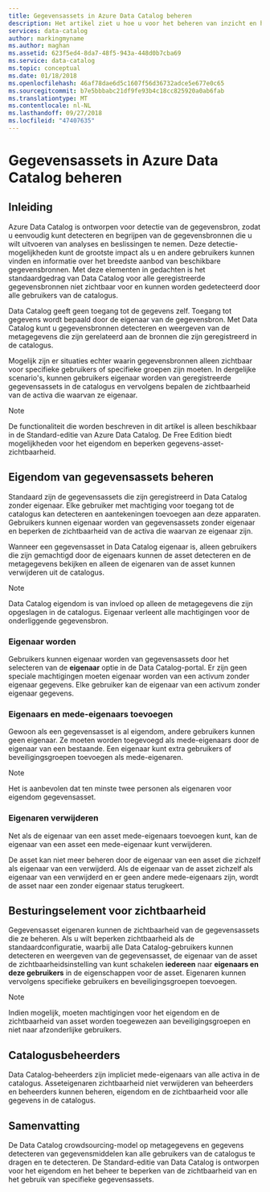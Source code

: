 ```yaml
---
title: Gegevensassets in Azure Data Catalog beheren
description: Het artikel ziet u hoe u voor het beheren van inzicht en het eigendom van de gegevensassets die in Azure Data Catalog zijn geregistreerd.
services: data-catalog
author: markingmyname
ms.author: maghan
ms.assetid: 623f5ed4-8da7-48f5-943a-448d0b7cba69
ms.service: data-catalog
ms.topic: conceptual
ms.date: 01/18/2018
ms.openlocfilehash: 46af78dae6d5c1607f56d36732adce5e677e0c65
ms.sourcegitcommit: b7e5bbbabc21df9fe93b4c18cc825920a0ab6fab
ms.translationtype: MT
ms.contentlocale: nl-NL
ms.lasthandoff: 09/27/2018
ms.locfileid: "47407635"
---
```

# <a name="manage-data-assets-in-azure-data-catalog"></a>Gegevensassets in Azure Data Catalog beheren
## <a name="introduction"></a>Inleiding
Azure Data Catalog is ontworpen voor detectie van de gegevensbron, zodat u eenvoudig kunt detecteren en begrijpen van de gegevensbronnen die u wilt uitvoeren van analyses en beslissingen te nemen. Deze detectie-mogelijkheden kunt de grootste impact als u en andere gebruikers kunnen vinden en informatie over het breedste aanbod van beschikbare gegevensbronnen. Met deze elementen in gedachten is het standaardgedrag van Data Catalog voor alle geregistreerde gegevensbronnen niet zichtbaar voor en kunnen worden gedetecteerd door alle gebruikers van de catalogus.

Data Catalog geeft geen toegang tot de gegevens zelf. Toegang tot gegevens wordt bepaald door de eigenaar van de gegevensbron. Met Data Catalog kunt u gegevensbronnen detecteren en weergeven van de metagegevens die zijn gerelateerd aan de bronnen die zijn geregistreerd in de catalogus.

Mogelijk zijn er situaties echter waarin gegevensbronnen alleen zichtbaar voor specifieke gebruikers of specifieke groepen zijn moeten. In dergelijke scenario's, kunnen gebruikers eigenaar worden van geregistreerde gegevensassets in de catalogus en vervolgens bepalen de zichtbaarheid van de activa die waarvan ze eigenaar.

> [!NOTE]
> De functionaliteit die worden beschreven in dit artikel is alleen beschikbaar in de Standard-editie van Azure Data Catalog. De Free Edition biedt mogelijkheden voor het eigendom en beperken gegevens-asset-zichtbaarheid.
>
>

## <a name="manage-ownership-of-data-assets"></a>Eigendom van gegevensassets beheren
Standaard zijn de gegevensassets die zijn geregistreerd in Data Catalog zonder eigenaar. Elke gebruiker met machtiging voor toegang tot de catalogus kan detecteren en aantekeningen toevoegen aan deze apparaten. Gebruikers kunnen eigenaar worden van gegevensassets zonder eigenaar en beperken de zichtbaarheid van de activa die waarvan ze eigenaar zijn.

Wanneer een gegevensasset in Data Catalog eigenaar is, alleen gebruikers die zijn gemachtigd door de eigenaars kunnen de asset detecteren en de metagegevens bekijken en alleen de eigenaren van de asset kunnen verwijderen uit de catalogus.

> [!NOTE]
> Data Catalog eigendom is van invloed op alleen de metagegevens die zijn opgeslagen in de catalogus. Eigenaar verleent alle machtigingen voor de onderliggende gegevensbron.
>
>

### <a name="take-ownership"></a>Eigenaar worden
Gebruikers kunnen eigenaar worden van gegevensassets door het selecteren van de **eigenaar** optie in de Data Catalog-portal. Er zijn geen speciale machtigingen moeten eigenaar worden van een activum zonder eigenaar gegevens. Elke gebruiker kan de eigenaar van een activum zonder eigenaar gegevens.

### <a name="add-owners-and-co-owners"></a>Eigenaars en mede-eigenaars toevoegen
Gewoon als een gegevensasset is al eigendom, andere gebruikers kunnen geen eigenaar. Ze moeten worden toegevoegd als mede-eigenaars door de eigenaar van een bestaande. Een eigenaar kunt extra gebruikers of beveiligingsgroepen toevoegen als mede-eigenaren.

> [!NOTE]
> Het is aanbevolen dat ten minste twee personen als eigenaren voor eigendom gegevensasset.
>
>

### <a name="remove-owners"></a>Eigenaren verwijderen
Net als de eigenaar van een asset mede-eigenaars toevoegen kunt, kan de eigenaar van een asset een mede-eigenaar kunt verwijderen.

De asset kan niet meer beheren door de eigenaar van een asset die zichzelf als eigenaar van een verwijderd. Als de eigenaar van de asset zichzelf als eigenaar van een verwijderd en er geen andere mede-eigenaars zijn, wordt de asset naar een zonder eigenaar status terugkeert.

## <a name="control-visibility"></a>Besturingselement voor zichtbaarheid
Gegevensasset eigenaren kunnen de zichtbaarheid van de gegevensassets die ze beheren. Als u wilt beperken zichtbaarheid als de standaardconfiguratie, waarbij alle Data Catalog-gebruikers kunnen detecteren en weergeven van de gegevensasset, de eigenaar van de asset de zichtbaarheidsinstelling van kunt schakelen **iedereen** naar **eigenaars en deze gebruikers** in de eigenschappen voor de asset. Eigenaren kunnen vervolgens specifieke gebruikers en beveiligingsgroepen toevoegen.

> [!NOTE]
> Indien mogelijk, moeten machtigingen voor het eigendom en de zichtbaarheid van asset worden toegewezen aan beveiligingsgroepen en niet naar afzonderlijke gebruikers.
>
>

## <a name="catalog-administrators"></a>Catalogusbeheerders
Data Catalog-beheerders zijn impliciet mede-eigenaars van alle activa in de catalogus. Asseteigenaren zichtbaarheid niet verwijderen van beheerders en beheerders kunnen beheren, eigendom en de zichtbaarheid voor alle gegevens in de catalogus.

## <a name="summary"></a>Samenvatting
De Data Catalog crowdsourcing-model op metagegevens en gegevens detecteren van gegevensmiddelen kan alle gebruikers van de catalogus te dragen en te detecteren. De Standard-editie van Data Catalog is ontworpen voor het eigendom en het beheer te beperken van de zichtbaarheid van en het gebruik van specifieke gegevensassets.
